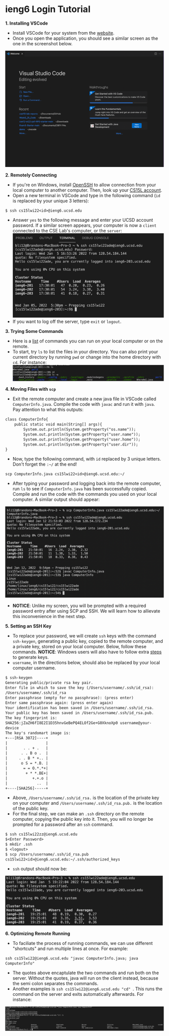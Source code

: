# ieng6 Login Tutorial

**1. Installing VSCode**

* Install VSCode for your system from the [website](https://code.visualstudio.com/).
* Once you open the application, you should see a similar screen as the one in the screenshot below.

![Image](Welcome.png)

**2. Remotely Connecting**

* If you're on Windows, install [OpenSSH](https://docs.microsoft.com/en-us/windows-server/administration/openssh/openssh_install_firstuse) to allow connection from your local computer to another computer. Then, look up your [CS15L account](https://sdacs.ucsd.edu/~icc/index.php).
* Open a new terminal in VSCode and type in the following command (`id` is replaced by your unique 3 letters):
```
$ ssh cs15lwi22<id>@ieng6.ucsd.edu
```
* Answer `yes` to the following message and enter your UCSD account password. If a similar screen appears, your computer is now a  `client` connected to the CSE Lab's computer, or the `server`:
![Image](SSH.png)
* If you want to log off the server, type `exit` or `logout`.

**3. Trying Some Commands**
* Here is a [list](https://files.fosswire.com/2007/08/fwunixref.pdf) of commands you can run on your local computer or on the remote.
* To start, try `ls` to list the files in your directory. You can also print your current directory by running `pwd` or change into the home directory with `cd`. For instance:
![Image](commands.png)

**4. Moving Files with `scp`**
* Exit the remote computer and create a new java file in VSCode called `ComputerInfo.java`. Compile the code with `javac` and run it with `java`. Pay attention to what this outputs:
```
class ComputerInfo{
    public static void main(String[] args){
        System.out.println(System.getProperty("os.name"));
        System.out.println(System.getProperty("user.name"));
        System.out.println(System.getProperty("user.home"));
        System.out.println(System.getProperty("user.dir"));
}
```
* Now, type the following command, with `id` replaced by 3 unique letters. Don't forget the `:~/` at the end!
```
scp ComputerInfo.java cs15lwi22<id>@ieng6.ucsd.edu:~/
```
* After typing your password and logging back into the remote computer, run `ls` to see if `ComputerInfo.java` has been successfully copied. Compile and run the code with the commands you used on your local computer. A similar output should appear:

![Image](SCP.png)
* **NOTICE**: Unlike my screen, you will be prompted with a required password entry after using SCP and SSH. We will learn how to allievate this inconvenience in the next step.

**5. Setting an SSH Key**
* To replace your password, we will create `ssh` keys with the command `ssh-keygen`, generating a public key, copied to the remote computer, and a private key, stored on your local computer. Below, follow these commands. **NOTICE**: Windows users will also have to follow extra [steps](https://docs.microsoft.com/en-us/windows-server/administration/openssh/openssh_keymanagement#user-key-generation) to generate keys.
*  `username`, in the directions below, should also be replaced by your local computer username.
```
$ ssh-keygen
Generating public/private rsa key pair.
Enter file in which to save the key (/Users/username/.ssh/id_rsa): /Users/username/.ssh/id_rsa
Enter passphrase (empty for no passphrase): (press enter)
Enter same passphrase again: (press enter again)
Your identification has been saved in /Users/username/.ssh/id_rsa.
Your public key has been saved in /Users/username/.ssh/id_rsa.pub.
The key fingerprint is:
SHA256:jZaZH6fI8E2I1D35hnvGeBePQ4ELOf2Ge+G0XknoXp0 username@your-device
The key's randomart image is:
+---[RSA 3072]----+
|                 |
|       . . + .   |
|      . . B o .  |
|     . . B * +.. |
|      o S = *.B. |
|       = = O.*.*+|
|        + * *.BE+|
|           +.+.o |
|             ..  |
+----[SHA256]-----+
```
* Above, `/Users/username/.ssh/id_rsa.` is the location of the private key on your computer and `/Users/username/.ssh/id_rsa.pub.` is the location of the public key.
* For the final step, we can make an `.ssh` directory on the remote computer, copying the public key into it. Then, you will no longer be prompted for a password after an `ssh` command.
```
$ ssh cs15lwi22zz@ieng6.ucsd.edu
$<Enter Password>
$ mkdir .ssh
$ <logout>
$ scp /Users/username/.ssh/id_rsa.pub cs15lwi22<id>@ieng6.ucsd.edu:~/.ssh/authorized_keys
```
* `ssh` output should now be:

![Image](keygen.png)

**6. Optimizing Remote Running**
* To faciliate the process of running commands, we can use different "shortcuts" and run multiple lines at once. For example:
```
ssh cs15lwi22@ieng6.ucsd.edu "javac ComputerInfo.java; java ComputerInfo" 
```
* The quotes above encaptulate the two commands and run both on the server. Without the quotes, java will run on the client instead, because the semi colon separates the commands.
* Another examples is `ssh cs15lwi22@ieng6.ucsd.edu "cd" `. This runs the command on the server and exits automatically afterwards. For instance:

![Image](multipleCommands.png)
